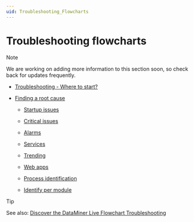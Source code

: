 ```yaml
---
uid: Troubleshooting_Flowcharts
---
```


# Troubleshooting flowcharts

> [!NOTE]
> We are working on adding more information to this section soon, so check back for updates frequently.

- [Troubleshooting - Where to start?](xref:Troubleshooting_Where_to_Start)

- [Finding a root cause](xref:Finding_a_Root_Cause)

  - [Startup issues](xref:Troubleshooting_Startup_Issues)

  - [Critical issues](xref:Troubleshooting_Critical_Issues_Overview)

  - [Alarms](xref:Troubleshooting_Alarms)

  - [Services](xref:Troubleshooting_Services)

  - [Trending](xref:Troubleshooting_Trending)
  
  - [Web apps](xref:Troubleshooting_Webapps)

  - [Process identification](xref:Troubleshooting_Process_Identification)

  - [Identify per module](xref:Troubleshooting_Identify_per_Module)

> [!TIP]
> See also: [Discover the DataMiner Live Flowchart Troubleshooting](https://www.youtube.com/watch?v=vFiKIVF02ak)
